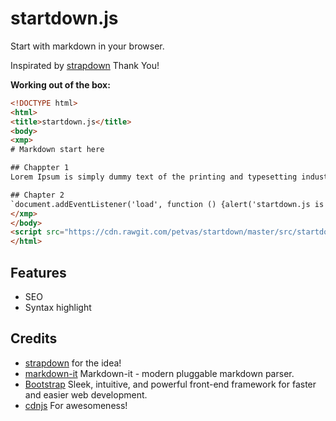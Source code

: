 # startdown.js
Start with markdown in your browser.

Inspirated by [strapdown](https://github.com/arturadib/strapdown/) Thank You!

**Working out of the box:**
```html
<!DOCTYPE html>
<html>
<title>startdown.js</title>
<body>
<xmp>
# Markdown start here

## Chappter 1
Lorem Ipsum is simply dummy text of the printing and typesetting industry. Lorem Ipsum has been the industry's standard dummy text ever since the 1500s, when an unknown printer took a galley of type and scrambled it to make a type specimen book.

## Chapter 2
`document.addEventListener('load', function () {alert('startdown.js is awsome');});`
</xmp>
</body>
<script src="https://cdn.rawgit.com/petvas/startdown/master/src/startdown.js" async></script>
</html>
```
## Features
+ SEO
+ Syntax highlight

## Credits
+ [strapdown](https://github.com/arturadib/strapdown/) for the idea!
+ [markdown-it](https://github.com/markdown-it/markdown-it) Markdown-it - modern pluggable markdown parser.
+ [Bootstrap](https://getbootstrap.com/) Sleek, intuitive, and powerful front-end framework for faster and easier web development.
+ [cdnjs](https://cdnjs.com/) For awesomeness!